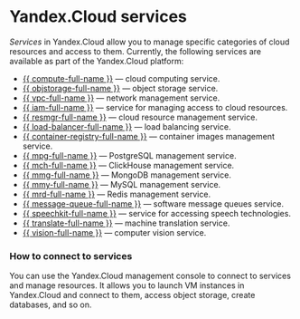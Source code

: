 # Yandex.Cloud services

_Services_ in Yandex.Cloud allow you to manage specific categories of cloud resources and access to them.
Currently, the following services are available as part of the Yandex.Cloud platform:
  
  - [{{ compute-full-name }}](../../compute/) — cloud computing service.
  - [{{ objstorage-full-name }}](../../storage/) — object storage service.
  - [{{ vpc-full-name }}](../../vpc/) — network management service.
  - [{{ iam-full-name }}](../../iam/) — service for managing access to cloud resources.
  - [{{ resmgr-full-name }}](../../resource-manager/) — cloud resource management service.
  - [{{ load-balancer-full-name }}](../../load-balancer/) — load balancing service.
  - [{{ container-registry-full-name }}](../../container-registry/) — container images management service.
  - [{{ mpg-full-name }}](../../managed-postgresql/) — PostgreSQL management service.
  - [{{ mch-full-name }}](../../managed-clickhouse/) — ClickHouse management service.
  - [{{ mmg-full-name }}](../../managed-mongodb/) — MongoDB management service.
  - [{{ mmy-full-name }}](../../managed-mysql/) — MySQL management service.
  - [{{ mrd-full-name }}](../../managed-redis/) — Redis management service.
  - [{{ message-queue-full-name }}](../../message-queue/) — software message queues service.
  - [{{ speechkit-full-name }}](../../speechkit/) — service for accessing speech technologies.
  - [{{ translate-full-name }}](../../translate/) — machine translation service.
  - [{{ vision-full-name }}](../../vision) — computer vision service.

### How to connect to services

You can use the Yandex.Cloud management console to connect to services and manage resources. It allows you to launch VM instances in Yandex.Cloud and connect to them, access object storage, create databases, and so on.

